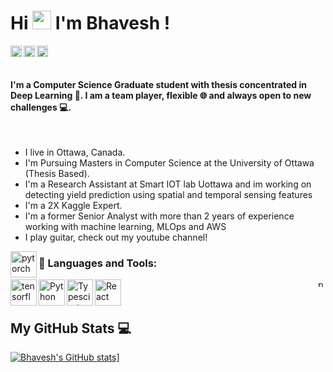 # Hi <img src="https://media2.giphy.com/media/hjntJzbrVubhEfifkp/giphy.gif?cid=ecf05e47zkug6tmia0tyb6lqhnznmy0fhwju0jpyhrok1zv3&rid=giphy.gif&ct=g" width="30px"> I'm Bhavesh !

<a href='https://www.linkedin.com/in/bhavesh-bisht-969781135/'><img align='left' alt="linkedin" src= "https://cdn-icons-png.flaticon.com/512/174/174857.png" height='18px'/></a>

<a href='https://www.youtube.com/channel/UClh7SVFUm8fCG5upaHZP2Vw/'><img align='left' alt="youtube" src= "https://www.logo.wine/a/logo/YouTube/YouTube-Icon-Full-Color-Logo.wine.svg" height='18px'/>
</a>

<a href='mailto:bhaveshsingh0124@gmail.com/'><img align='left' alt="gmail" src= "https://upload.wikimedia.org/wikipedia/commons/thumb/7/7e/Gmail_icon_%282020%29.svg/1024px-Gmail_icon_%282020%29.svg.png" height='18px'/></a>

<br>

</br>

#### I'm a Computer Science Graduate student with thesis concentrated in Deep Learning 🤖. I am a team player, flexible 🌐 and always open to new challenges 💻. 

<br>

- I live in Ottawa, Canada.
- I'm Pursuing Masters in Computer Science at the University of Ottawa (Thesis Based).
- I'm a Research Assistant at Smart IOT lab Uottawa and im working on detecting yield prediction using spatial and temporal sensing features
- I'm a 2X Kaggle Expert. 
- I'm a former Senior Analyst with more than 2 years of experience working with machine learning, MLOps and AWS
- I play guitar, check out my youtube channel! 


<a href="https://pytorch.org/" target="_blank"> <img align="left" src="https://www.kaggle.com/static/images/logos/kaggle-logo-gray-300.png" alt="pytorch" height="42px"/> </a> 


### 🔨 Languages and Tools:
<a href="https://www.kaggle.com/bhavesh0124" target="_blank"> <img align="right" src="https://raw.githubusercontent.com/rahul-jha98/github_readme_icons/main/language_and_tools/square/pytorch/pytorch.svg" alt="pytorch" height="12px"/> </a> 

<a href="https://www.tensorflow.org" target="_blank"> <img align="left" src="https://raw.githubusercontent.com/rahul-jha98/github_readme_icons/main/language_and_tools/square/tensorflow/tensorflow.svg" alt="tensorflow" height="42px"/> </a> 

<a href="https://www.python.org" target="_blank"><img align="left" alt="Python" height ="42px" src="https://raw.githubusercontent.com/rahul-jha98/github_readme_icons/main/language_and_tools/square/python/python.svg"></a>

<a href="https://www.aws.amazon.com" target="_blank"><img align="left" alt="Typescirpt" height ="42px" src="https://upload.wikimedia.org/wikipedia/commons/thumb/9/93/Amazon_Web_Services_Logo.svg/1200px-Amazon_Web_Services_Logo.svg.png"></a>

<a href="https://linux.org/" target="_blank"> <img align="left" alt="React" height ="42px" src="https://download.logo.wine/logo/Linux/Linux-Logo.wine.png"></a>

<br>
</br>

## My GitHub Stats 💻

[![Bhavesh's GitHub stats](https://github-readme-stats.vercel.app/api?username=bhavesh0124&theme=dracula)]()]



